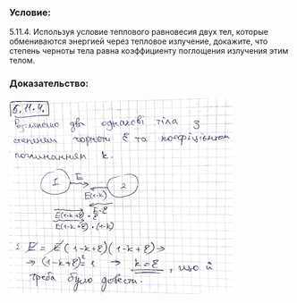 ###  Условие:

$5.11.4.$ Используя условие теплового равновесия двух тел, которые обмениваются энергией через тепловое излучение, докажите, что степень черноты тела равна коэффициенту поглощения излучения этим телом.

###  Доказательство:

![|399x350, 67%](../../img/5.11.4/44.png)